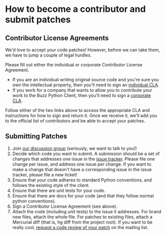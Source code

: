 # How to become a contributor and submit patches #

## Contributor License Agreements ##

We'd love to accept your code patches! However, before we can take them, we have to jump a couple of legal hurdles.

Please fill out either the individual or corporate Contributor License Agreement.

  * If you are an individual writing original source code and you're sure you own the intellectual property, then you'll need to sign an [individual CLA](http://code.google.com/legal/individual-cla-v1.0.html).
  * If you work for a company that wants to allow you to contribute your work to the Buzz Python Client, then you'll need to sign a [corporate CLA](http://code.google.com/legal/corporate-cla-v1.0.html).

Follow either of the two links above to access the appropriate CLA and instructions for how to sign and return it. Once we receive it, we'll add you to the official list of contributors and be able to accept your patches.

## Submitting Patches ##

  1. Join [our discussion group](http://groups.google.com/group/google-buzz-api) (seriously, we want to talk to you!)
  1. Decide which code you want to submit. A submission should be a set of changes that addresses one issue in the [issue tracker](http://code.google.com/p/buzz-python-client/issues/list).  Please file one change per issue, and address one issue per change. If you want to make a change that doesn't have a corresponding issue in the issue tracker, please file a new ticket!
  1. Ensure that your code adheres to standard Python conventions, and follows the existing style of the client.
  1. Ensure that there are unit tests for your code.
  1. Ensure that there are docs for your code (and that they follow normal python conventions).
  1. Sign a Contributor License Agreement (see above).
  1. Attach the code (including unit tests) to the issue it addresses. For brand new files, attach the whole file. For patches to existing files, attach a Mercurial diff (that is, hg diff from the project root).  If you want to be really cool, [request a code review of your patch](http://codereview.appspot.com/) on the mailing list.